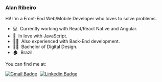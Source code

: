 ### Alan Ribeiro

Hi! I'm a Front-End Web/Mobile Developer who loves to solve problems.

- 💻 &nbsp;Currently working with React/React Native and Angular.
- 💛 &nbsp;In love with JavaScript.
- :man_technologist: &nbsp;Also experienced with Back-End development.
- :man_student: &nbsp;Bachelor of Digital Design.
- :house: &nbsp;Brazil.

You can find me at:

[![Gmail Badge](https://img.shields.io/badge/-Gmail-c14438?style=flat-square&logo=Gmail&logoColor=white&link=mailto:alanribeirodsantos@gmail.com)](mailto:alanribeirodsantos@gmail.com)
&nbsp;[![Linkedin Badge](https://img.shields.io/badge/-LinkedIn-blue?style=flat-square&logo=Linkedin&logoColor=white&link=https://www.linkedin.com/in/alanribeirodsantos/)](https://www.linkedin.com/in/alanribeirodsantos/)

